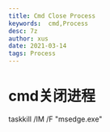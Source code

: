 ```yaml
---
title: Cmd Close Process
keywords:  cmd,Process
desc: 7z
author: xus
date: 2021-03-14
tags: Process
---
```


# cmd关闭进程

taskkill /IM /F "msedge.exe" 